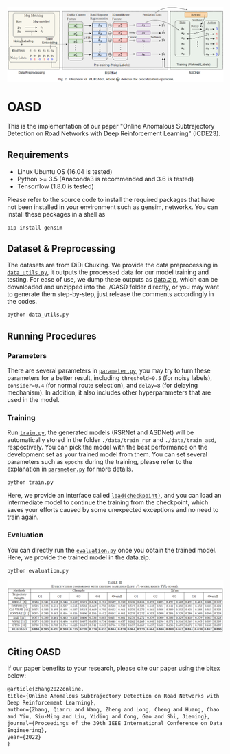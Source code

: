 ![Framework](./picture/framework_icde.png)

# OASD

This is the implementation of our paper "Online Anomalous Subtrajectory Detection on Road Networks with Deep Reinforcement Learning" (ICDE23).

## Requirements

* Linux Ubuntu OS (16.04 is tested)
* Python >= 3.5 (Anaconda3 is recommended and 3.6 is tested)
* Tensorflow (1.8.0 is tested)

Please refer to the source code to install the required packages that have not been installed in your environment such as gensim, networkx. You can install these packages in a shell as

```
pip install gensim
```

## Dataset & Preprocessing

The datasets are from DiDi Chuxing. We provide the data preprocessing in [`data_utils.py`](./data_utils.py), it outputs the processed data for our model training and testing. For ease of use, we dump these outputs as [data.zip](https://connecthkuhk-my.sharepoint.com/:u:/g/personal/zwang125_connect_hku_hk/EeTUfBORYA9FoMjmkmqi4xoBFkISEMDd7UCKwtO-9o9Fag?e=XgvvBC), which can be downloaded and unzipped into the ./OASD folder directly, or you may want to generate them step-by-step, just release the comments accordingly in the codes.

```
python data_utils.py
```

## Running Procedures

### Parameters

There are several parameters in [`parameter.py`](./parameter.py), you may try to turn these parameters for a better result, 
including `threshold=0.5` (for noisy labels), `consider=0.4` (for normal route selection), and `delay=8` (for delaying mechanism). In addition, it also includes other hyperparameters that are used in the model.

### Training

Run [`train.py`](./train.py), the generated models (RSRNet and ASDNet) will be automatically stored in the folder `./data/train_rsr` and `./data/train_asd`, respectively. 
You can pick the model with the best performance on the development set as your trained model from them.
You can set several parameters such as `epochs` during the training, please refer to the explanation in [`parameter.py`](./parameter.py) for more details.

```
python train.py
```
Here, we provide an interface called [`load(checkpoint)`](./train.py), and you can load an intermediate model to continue the training from the checkpoint, 
which saves your efforts caused by some unexpected exceptions and no need to train again.

### Evaluation

You can directly run the [`evaluation.py`](./evaluation.py) once you obtain the trained model. Here, we provide the trained model in the data.zip.

```
python evaluation.py
```

![Prediction Results](./picture/result_icde.png)

## Citing OASD ##
If our paper benefits to your research, please cite our paper using the bitex below:

    @article{zhang2022online,
    title={Online Anomalous Subtrajectory Detection on Road Networks with Deep Reinforcement Learning},
    author={Zhang, Qianru and Wang, Zheng and Long, Cheng and Huang, Chao and Yiu, Siu-Ming and Liu, Yiding and Cong, Gao and Shi, Jieming},
    journal={Proceedings of the 39th IEEE International Conference on Data Engineering},
    year={2022}
    }
